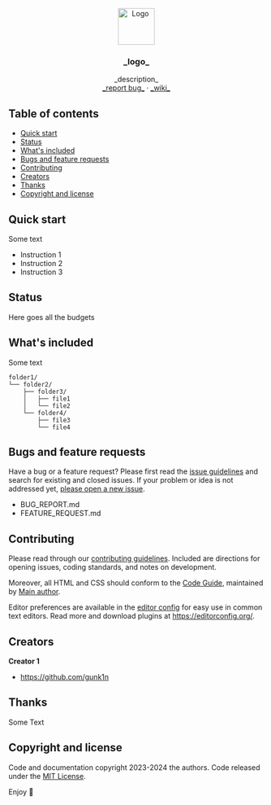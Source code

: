 <p align="center">
  <a href="https://gunk1n.pro/">
    <img src="https://avatars.githubusercontent.com/u/32822284?v=4" alt="Logo" width=72 height=72>
  </a>

  <h3 align="center">_logo_</h3>

  <p align="center">
    _description_
    <br>
    <a href="https://github.com/gunk1n/_report bug_/issues">_report bug_</a>
     · 
    <a href="https://github.com/gunk1n/_wiki_/wiki">_wiki_</a>
  </p>
</p>


## Table of contents

- [Quick start](#quick-start)
- [Status](#status)
- [What's included](#whats-included)
- [Bugs and feature requests](#bugs-and-feature-requests)
- [Contributing](#contributing)
- [Creators](#creators)
- [Thanks](#thanks)
- [Copyright and license](#copyright-and-license)


## Quick start

Some text

- Instruction 1
- Instruction 2
- Instruction 3

## Status

Here goes all the budgets

## What's included

Some text

```text
folder1/
└── folder2/
    ├── folder3/
    │   ├── file1
    │   └── file2
    └── folder4/
        ├── file3
        └── file4
```

## Bugs and feature requests

Have a bug or a feature request? Please first read the [issue guidelines](https://github.com/gunk1n/blob/master/CONTRIBUTING.md) and search for existing and closed issues. If your problem or idea is not addressed yet, [please open a new issue](https://github.com/gunk1n/issues/new).

- BUG_REPORT.md
- FEATURE_REQUEST.md

## Contributing

Please read through our [contributing guidelines](https://github.com/gunk1n/blob/master/CONTRIBUTING.md). Included are directions for opening issues, coding standards, and notes on development.

Moreover, all HTML and CSS should conform to the [Code Guide](https://github.com/mdo/code-guide), maintained by [Main author](https://github.com/usernamemainauthor).

Editor preferences are available in the [editor config](https://github.com/gunk1n/blob/master/.editorconfig) for easy use in common text editors. Read more and download plugins at <https://editorconfig.org/>.

## Creators

**Creator 1**

- <https://github.com/gunk1n>

## Thanks

Some Text

## Copyright and license

Code and documentation copyright 2023-2024 the authors. Code released under the [MIT License](https://github.com/gunk1n/blob/master/LICENSE).

Enjoy :metal:
